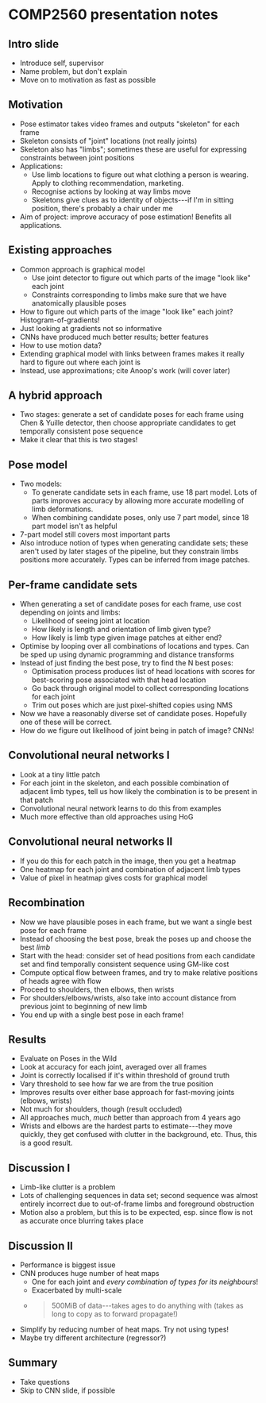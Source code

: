 # COMP2560 presentation notes

## Intro slide

- Introduce self, supervisor
- Name problem, but don't explain
- Move on to motivation as fast as possible

## Motivation

- Pose estimator takes video frames and outputs "skeleton" for each frame
- Skeleton consists of "joint" locations (not really joints)
- Skeleton also has "limbs"; sometimes these are useful for expressing
  constraints between joint positions
- Applications:
  - Use limb locations to figure out what clothing a person is wearing. Apply to
    clothing recommendation, marketing.
  - Recognise actions by looking at way limbs move
  - Skeletons give clues as to identity of objects---if I'm in sitting position,
    there's probably a chair under me
- Aim of project: improve accuracy of pose estimation! Benefits all
  applications.

## Existing approaches

- Common approach is graphical model
  - Use joint detector to figure out which parts of the image "look like" each
    joint
  - Constraints corresponding to limbs make sure that we have anatomically
    plausible poses
- How to figure out which parts of the image "look like" each joint?
  Histogram-of-gradients!
- Just looking at gradients not so informative
- CNNs have produced much better results; better features
- How to use motion data?
- Extending graphical model with links between frames makes it really hard to
  figure out where each joint is
- Instead, use approximations; cite Anoop's work (will cover later)

## A hybrid approach

- Two stages: generate a set of candidate poses for each frame using Chen &
  Yuille detector, then choose appropriate candidates to get temporally
  consistent pose sequence
- Make it clear that this is two stages!

## Pose model

- Two models:
  - To generate candidate sets in each frame, use 18 part model. Lots of parts
    improves accuracy by allowing more accurate modelling of limb deformations.
  - When combining candidate poses, only use 7 part model, since 18 part model
    isn't as helpful
- 7-part model still covers most important parts
- Also introduce notion of types when generating candidate sets; these aren't
  used by later stages of the pipeline, but they constrain limbs positions more
  accurately. Types can be inferred from image patches.

## Per-frame candidate sets

- When generating a set of candidate poses for each frame, use cost depending
  on joints and limbs:
  - Likelihood of seeing joint at location
  - How likely is length and orientation of limb given type?
  - How likely is limb type given image patches at either end?
- Optimise by looping over all combinations of locations and types. Can be sped
  up using dynamic programming and distance transforms
- Instead of just finding the best pose, try to find the N best poses:
  - Optimisation process produces list of head locations with scores for
    best-scoring pose associated with that head location
  - Go back through original model to collect corresponding locations for each
    joint
  - Trim out poses which are just pixel-shifted copies using NMS
- Now we have a reasonably diverse set of candidate poses. Hopefully one of
  these will be correct.
- How do we figure out likelihood of joint being in patch of image? CNNs!

## Convolutional neural networks I

- Look at a tiny little patch
- For each joint in the skeleton, and each possible combination of adjacent limb
  types, tell us how likely the combination is to be present in that patch
- Convolutional neural network learns to do this from examples
- Much more effective than old approaches using HoG

## Convolutional neural networks II

- If you do this for each patch in the image, then you get a heatmap
- One heatmap for each joint and combination of adjacent limb types
- Value of pixel in heatmap gives costs for graphical model

## Recombination

- Now we have plausible poses in each frame, but we want a single best pose for
  each frame
- Instead of choosing the best pose, break the poses up and choose the best
  *limb*
- Start with the head: consider set of head positions from each candidate set
  and find temporally consistent sequence using GM-like cost
- Compute optical flow between frames, and try to make relative positions of
  heads agree with flow
- Proceed to shoulders, then elbows, then wrists
- For shoulders/elbows/wrists, also take into account distance from previous
  joint to beginning of new limb
- You end up with a single best pose in each frame!

## Results

- Evaluate on Poses in the Wild
- Look at accuracy for each joint, averaged over all frames
- Joint is correctly localised if it's within threshold of ground truth
- Vary threshold to see how far we are from the true position
- Improves results over either base approach for fast-moving joints (elbows,
  wrists)
- Not much for shoulders, though (result occluded)
- All approaches much, *much* better than approach from 4 years ago
- Wrists and elbows are the hardest parts to estimate---they move quickly, they
  get confused with clutter in the background, etc. Thus, this is a good result.

## Discussion I

- Limb-like clutter is a problem
- Lots of challenging sequences in data set; second sequence was almost entirely
  incorrect due to out-of-frame limbs and foreground obstruction
- Motion also a problem, but this is to be expected, esp. since flow is not as
  accurate once blurring takes place

## Discussion II

- Performance is biggest issue
- CNN produces huge number of heat maps
  - One for each joint and *every combination of types for its neighbours*!
  - Exacerbated by multi-scale
  - >500MiB of data---takes ages to do anything with (takes as long to copy as
    to forward propagate!)
- Simplify by reducing number of heat maps. Try not using types!
- Maybe try different architecture (regressor?)

## Summary

- Take questions
- Skip to CNN slide, if possible
